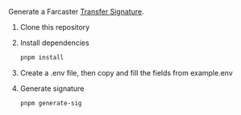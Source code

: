 Generate a Farcaster [Transfer Signature](https://docs.farcaster.xyz/reference/contracts/reference/id-registry#transfer-signature).

1. Clone this repository
2. Install dependencies
   
   ```bash
   pnpm install
   ```
4. Create a .env file, then copy and fill the fields from example.env
5. Generate signature
   
   ```bash
   pnpm generate-sig
   ```
